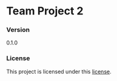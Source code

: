 # Team Project 2

### Version
0.1.0

### License
This project is licensed under this [license](LICENSE.txt).